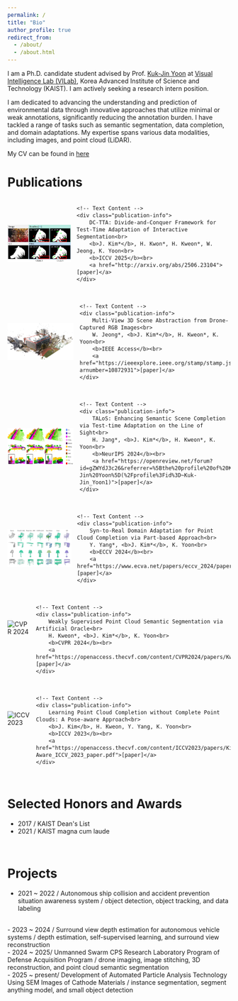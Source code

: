 ```yaml
---
permalink: /
title: "Bio"
author_profile: true
redirect_from: 
  - /about/
  - /about.html
---
```


I am a Ph.D. candidate student advised by Prof. [Kuk-Jin Yoon](https://scholar.google.co.kr/citations?user=1NvBj_gAAAAJ&hl=en) at [Visual Intelligence Lab (VILab)](https://vi.kaist.ac.kr/), Korea Advanced Institute of Science and Technology (KAIST). 
I am actively seeking a research intern position.
<br/>

I am dedicated to advancing the understanding and prediction of environmental data through innovative approaches that utilize minimal or weak annotations, significantly reducing the annotation burden.
I have tackled a range of tasks such as semantic segmentation, data completion, and domain adaptations.
My expertise spans various data modalities, including images, and point cloud (LiDAR).
<br/>

My CV can be found in [here](https://jihun1998.github.io/assets/JihunKim_CV_20241011.pdf)
<br/>




Publications
======
<div style="display: flex; align-items: center;">
    <img src='/images/DCTTA_qual.PNG' alt='ICCV 2025' class="publication-image">

    <!-- Text Content -->
    <div class="publication-info">
        DC-TTA: Divide-and-Conquer Framework for Test-Time Adaptation of Interactive Segmentation<br>
        <b>J. Kim*</b>, H. Kwon*, H. Kweon*, W. Jeong, K. Yoon<br>
        <b>ICCV 2025</b><br>
        <a href="http://arxiv.org/abs/2506.23104">[paper]</a>
    </div>
</div>
<br/>
<div style="display: flex; align-items: center;">
    <img src='/images/MultiViewDroneAbstraction.png' alt='IEEE Access' class="publication-image">

    <!-- Text Content -->
    <div class="publication-info">
        Multi-View 3D Scene Abstraction from Drone-Captured RGB Images<br>
        W. Jeong*, <b>J. Kim*</b>, H. Kweon*, K. Yoon<br>
        <b>IEEE Access</b><br>
        <a href="https://ieeexplore.ieee.org/stamp/stamp.jsp?arnumber=10872931">[paper]</a>
    </div>
</div>
<br/>
<div style="display: flex; align-items: center;">
    <img src='/images/qual_kitti.png' alt='NeurIPS 2024' class="publication-image">

    <!-- Text Content -->
    <div class="publication-info">
        TALoS: Enhancing Semantic Scene Completion via Test-time Adaptation on the Line of Sight<br>
        H. Jang*, <b>J. Kim*</b>, H. Kweon*, K. Yoon<br>
        <b>NeurIPS 2024</b><br>
        <a href="https://openreview.net/forum?id=gZWYdJ3c26&referrer=%5Bthe%20profile%20of%20Kuk-Jin%20Yoon%5D(%2Fprofile%3Fid%3D~Kuk-Jin_Yoon1)">[paper]</a>
    </div>
</div>
<br/>
<div style="display: flex; align-items: center;">
    <img src='/images/syn2real.PNG' alt='ECCV 2024' class="publication-image">

    <!-- Text Content -->
    <div class="publication-info">
        Syn-to-Real Domain Adaptation for Point Cloud Completion via Part-based Approach<br>
        Y. Yang*, <b>J. Kim*</b>, K. Yoon<br>
        <b>ECCV 2024</b><br>
        <a href="https://www.ecva.net/papers/eccv_2024/papers_ECCV/papers/06768.pdf">[paper]</a> 
    </div>
</div>
<br/>
<div style="display: flex; align-items: center;">
    <img src='/images/ao.png' alt='CVPR 2024' class="publication-image">

    <!-- Text Content -->
    <div class="publication-info">
        Weakly Supervised Point Cloud Semantic Segmentation via Artificial Oracle<br>
        H. Kweon*, <b>J. Kim*</b>, K. Yoon<br>
        <b>CVPR 2024</b><br>
        <a href="https://openaccess.thecvf.com/content/CVPR2024/papers/Kweon_Weakly_Supervised_Point_Cloud_Semantic_Segmentation_via_Artificial_Oracle_CVPR_2024_paper.pdf">[paper]</a> 
    </div>
</div>
<br/>
<div style="display: flex; align-items: center;">
    <img src='/images/pc.png' alt='ICCV 2023' class="publication-image">

    <!-- Text Content -->
    <div class="publication-info">
        Learning Point Cloud Completion without Complete Point Clouds: A Pose-aware Approach<br>
        <b>J. Kim</b>, H. Kweon, Y. Yang, K. Yoon<br>
        <b>ICCV 2023</b><br>
        <a href="https://openaccess.thecvf.com/content/ICCV2023/papers/Kim_Learning_Point_Cloud_Completion_without_Complete_Point_Clouds_A_Pose-Aware_ICCV_2023_paper.pdf">[paper]</a> 
    </div>
</div>
<br/>


<style>
    .publication-container {
        display: flex;
        align-items: center;
    }

    .publication-image {
        margin-right: 13px;
        width: 250px; /* Default width */
        height: 140px; /* Default height */
    }

    .publication-image-simulation {
        margin-right: 13px;
        width: 250px; /* Default width */
        height: 190px; /* Default height */
    }

    .publication-image-narrow {
        margin-right: 13px;
        width: 180px; /* Default width */
        height: 240px; /* Default height */
    }

    .publication-image-middle {
        margin-right: 13px;
        width: 205px; /* Default width */
        height: 185px; /* Default height */
    }

    .publication-info {
        flex-grow: 1; /* Allow text to expand */
    }

    /* Media query for smaller screens (e.g., mobile devices) */
    @media (max-width: 1000px) {
        .publication-image {
            width: 150px; /* Adjusted width for smaller screens */
            height: 84px; /* Adjusted height for smaller screens */
        }
    }

    @media (max-width: 1000px) {
        .publication-image-simulation {
            width: 150px; /* Adjusted width for smaller screens */
            height: 120px; /* Adjusted height for smaller screens */
        }
    }
    
    @media (max-width: 1000px) {
        .publication-image-narrow {
            width: 100px; /* Adjusted width for smaller screens */
            height: 133px; /* Adjusted height for smaller screens */
        }
    }

    @media (max-width: 1000px) {
        .publication-image-middle {
            width: 110px; /* Adjusted width for smaller screens */
            height: 100px; /* Adjusted height for smaller screens */
        }
    }
    
</style>


Selected Honors and Awards
======
- 2017 / KAIST Dean's List
- 2021 / KAIST magna cum laude
<br/>



Projects
======
- 2021 ~ 2022 / Autonomous ship collision and accident prevention situation awareness system / object detection, object tracking, and data labeling 
<br/>
- 2023 ~ 2024 / Surround view depth estimation for autonomous vehicle systems / depth estimation, self-supervised learning, and surround view reconstruction
<br/>
- 2024 ~ 2025/ Unmanned Swarm CPS Research Laboratory Program of Defense Acquisition Program / drone imaging, image stitching, 3D reconstruction, and point cloud semantic segmentation
<br/>
- 2025 ~ present/ Development of Automated Particle Analysis Technology Using SEM Images of Cathode Materials / instance segmentation, segment anything model, and small object detection


